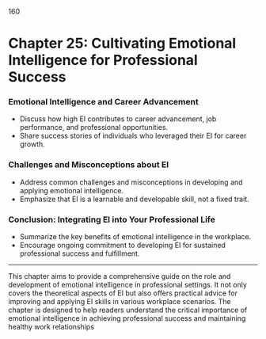 160


# **Chapter 25: Cultivating Emotional Intelligence for Professional Success**


### **Emotional Intelligence and Career Advancement**

- Discuss how high EI contributes to career advancement, job performance, and professional 
opportunities.
- Share success stories of individuals who leveraged their EI for career growth.


### **Challenges and Misconceptions about EI**

- Address common challenges and misconceptions in developing and applying emotional intelligence.
- Emphasize that EI is a learnable and developable skill, not a fixed trait.


### **Conclusion: Integrating EI into Your Professional Life**

- Summarize the key benefits of emotional intelligence in the workplace.
- Encourage ongoing commitment to developing EI for sustained professional success and fulfillment.

---
This chapter aims to provide a comprehensive guide on the role and development of emotional 
intelligence in professional settings. It not only covers the theoretical aspects of EI but also offers 
practical advice for improving and applying EI skills in various workplace scenarios. The chapter is 
designed to help readers understand the critical importance of emotional intelligence in achieving 
professional success and maintaining healthy work relationships
